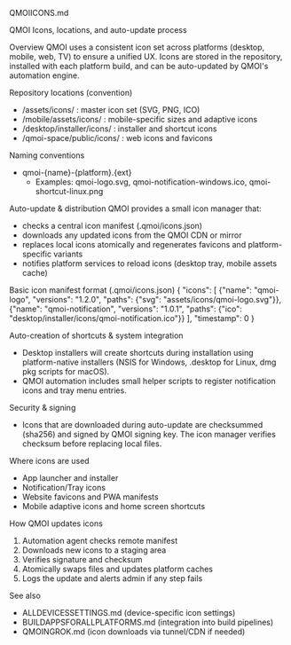 QMOIICONS.md

QMOI Icons, locations, and auto-update process

Overview
QMOI uses a consistent icon set across platforms (desktop, mobile, web, TV) to ensure a unified UX. Icons are stored in the repository, installed with each platform build, and can be auto-updated by QMOI's automation engine.

Repository locations (convention)
- /assets/icons/ : master icon set (SVG, PNG, ICO)
- /mobile/assets/icons/ : mobile-specific sizes and adaptive icons
- /desktop/installer/icons/ : installer and shortcut icons
- /qmoi-space/public/icons/ : web icons and favicons

Naming conventions
- qmoi-{name}-{platform}.{ext}
  - Examples: qmoi-logo.svg, qmoi-notification-windows.ico, qmoi-shortcut-linux.png

Auto-update & distribution
QMOI provides a small icon manager that:
- checks a central icon manifest (.qmoi/icons.json)
- downloads any updated icons from the QMOI CDN or mirror
- replaces local icons atomically and regenerates favicons and platform-specific variants
- notifies platform services to reload icons (desktop tray, mobile assets cache)

Basic icon manifest format (.qmoi/icons.json)
{
  "icons": [
    {"name": "qmoi-logo", "versions": "1.2.0", "paths": {"svg": "assets/icons/qmoi-logo.svg"}},
    {"name": "qmoi-notification", "versions": "1.0.1", "paths": {"ico": "desktop/installer/icons/qmoi-notification.ico"}}
  ],
  "timestamp": 0
}

Auto-creation of shortcuts & system integration
- Desktop installers will create shortcuts during installation using platform-native installers (NSIS for Windows, .desktop for Linux, dmg pkg scripts for macOS).
- QMOI automation includes small helper scripts to register notification icons and tray menu entries.

Security & signing
- Icons that are downloaded during auto-update are checksummed (sha256) and signed by QMOI signing key. The icon manager verifies checksum before replacing local files.

Where icons are used
- App launcher and installer
- Notification/Tray icons
- Website favicons and PWA manifests
- Mobile adaptive icons and home screen shortcuts

How QMOI updates icons
1. Automation agent checks remote manifest
2. Downloads new icons to a staging area
3. Verifies signature and checksum
4. Atomically swaps files and updates platform caches
5. Logs the update and alerts admin if any step fails

See also
- ALLDEVICESSETTINGS.md (device-specific icon settings)
- BUILDAPPSFORALLPLATFORMS.md (integration into build pipelines)
- QMOINGROK.md (icon downloads via tunnel/CDN if needed)


